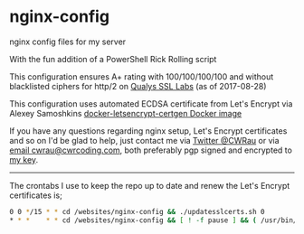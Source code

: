 # nginx-config

nginx config files for my server

With the fun addition of a PowerShell Rick Rolling script

This configuration ensures A+ rating with 100/100/100/100 and without blacklisted ciphers for http/2 on [Qualys SSL Labs](https://www.ssllabs.com/ssltest/analyze.html?d=cwrcoding.com) (as of 2017-08-28)

This configuration uses automated ECDSA certificate from Let's Encrypt via Alexey Samoshkins [docker-letsencrypt-certgen Docker image](https://hub.docker.com/r/asamoshkin/letsencrypt-certgen)

If you have any questions regarding nginx setup, Let's Encrypt certificates and so on I'd be glad to help, just contact me via [Twitter @CWRau](https://twitter.com/CWRau) or via [email cwrau@cwrcoding.com](mailto:cwrau@cwrcoding.com), both preferably pgp signed and encrypted to [my key](https://keybase.io/cwrau).
___

The crontabs I use to keep the repo up to date and renew the Let's Encrypt certificates is;

```bash
0 0 */15 * * cd /websites/nginx-config && ./updatesslcerts.sh 0
* * *    * * cd /websites/nginx-config && [ ! -f pause ] && ( /usr/bin/git fetch --all && bash needs_pull.sh && ( git clean -fd && git reset origin/master --hard && docker-compose exec -T nginx nginx -s reload ) )
```
